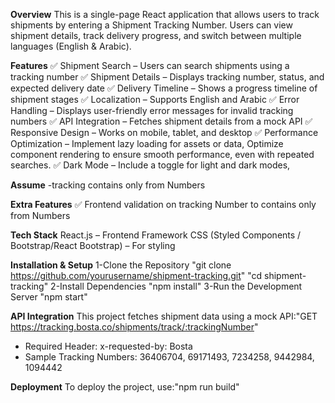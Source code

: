 **Overview**
This is a single-page React application that allows users to track shipments by entering a Shipment Tracking Number. Users can view shipment details, track delivery progress, and switch between multiple languages (English & Arabic).

**Features**
✅ Shipment Search – Users can search shipments using a tracking number
✅ Shipment Details – Displays tracking number, status, and expected delivery date
✅ Delivery Timeline – Shows a progress timeline of shipment stages
✅ Localization – Supports English and Arabic
✅ Error Handling – Displays user-friendly error messages for invalid tracking numbers
✅ API Integration – Fetches shipment details from a mock API
✅ Responsive Design – Works on mobile, tablet, and desktop
✅ Performance Optimization – Implement lazy loading for assets or data, Optimize component rendering to ensure smooth performance, even with repeated searches.
✅ Dark Mode – Include a toggle for light and dark modes,

**Assume**
-tracking contains only from Numbers

**Extra Features**
✅ Frontend validation on tracking Number to contains only from Numbers

**Tech Stack**
React.js – Frontend Framework
CSS (Styled Components / Bootstrap/React Bootstrap) – For styling

**Installation & Setup**
1-Clone the Repository
"git clone https://github.com/yourusername/shipment-tracking.git"
"cd shipment-tracking"
2-Install Dependencies
"npm install"
3-Run the Development Server
"npm start"

 **API Integration**
This project fetches shipment data using a mock API:"GET https://tracking.bosta.co/shipments/track/:trackingNumber"
- Required Header: x-requested-by: Bosta
- Sample Tracking Numbers: 36406704, 69171493, 7234258, 9442984, 1094442

**Deployment**
To deploy the project, use:"npm run build"


